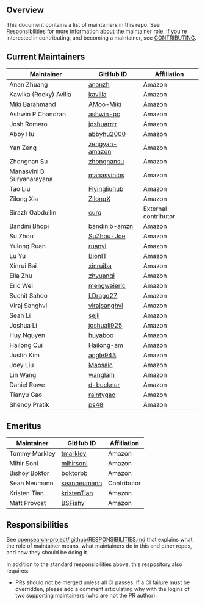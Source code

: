 ## Overview

This document contains a list of maintainers in this repo. See [Responsibilities](#responsibilities) for more information about the maintainer role. If you're interested in contributing, and becoming a maintainer, see [CONTRIBUTING](CONTRIBUTING.md).

## Current Maintainers

| Maintainer                | GitHub ID                                           | Affiliation |
| ------------------------- | --------------------------------------------------- | ----------- |
| Anan Zhuang               | [ananzh](https://github.com/ananzh)                 | Amazon      |
| Kawika (Rocky) Avilla     | [kavilla](https://github.com/kavilla)               | Amazon      |
| Miki Barahmand            | [AMoo-Miki](https://github.com/AMoo-Miki)           | Amazon      |
| Ashwin P Chandran         | [ashwin-pc](https://github.com/ashwin-pc)           | Amazon      |
| Josh Romero               | [joshuarrrr](https://github.com/joshuarrrr)         | Amazon      |
| Abby Hu                   | [abbyhu2000](https://github.com/abbyhu2000)         | Amazon      |
| Yan Zeng                  | [zengyan-amazon](https://github.com/zengyan-amazon) | Amazon      |
| Zhongnan Su               | [zhongnansu](https://github.com/zhongnansu)         | Amazon      |
| Manasvini B Suryanarayana | [manasvinibs](https://github.com/manasvinibs)       | Amazon      |
| Tao Liu                   | [Flyingliuhub](https://github.com/Flyingliuhub)     | Amazon      |
| Zilong Xia                | [ZilongX](https://github.com/ZilongX)               | Amazon      |
| Sirazh Gabdullin          | [curq](https://github.com/curq)                     | External contributor |
| Bandini Bhopi             | [bandinib-amzn](https://github.com/bandinib-amzn)   | Amazon      |
| Su Zhou                   | [SuZhou-Joe](https://github.com/SuZhou-Joe)         | Amazon      |
| Yulong Ruan               | [ruanyl](https://github.com/ruanyl)                 | Amazon      |
| Lu Yu                     | [BionIT](https://github.com/BionIT)                 | Amazon      |
| Xinrui Bai                | [xinruiba](https://github.com/xinruiba)             | Amazon      |
| Ella Zhu                  | [zhyuanqi](https://github.com/zhyuanqi)             | Amazon      |
| Eric Wei                  | [mengweieric](https://github.com/mengweieric)       | Amazon      |
| Suchit Sahoo              | [LDrago27](https://github.com/LDrago27)             | Amazon      |
| Viraj Sanghvi             | [virajsanghvi](https://github.com/virajsanghvi)     | Amazon      |
| Sean Li                   | [sejli](https://github.com/sejli)                   | Amazon      |
| Joshua Li                 | [joshuali925](https://github.com/joshuali925)       | Amazon      |
| Huy Nguyen                | [huyaboo](https://github.com/huyaboo)               | Amazon      |
| Hailong Cui               | [Hailong-am](https://github.com/Hailong-am)         | Amazon      |
| Justin Kim                | [angle943](https://github.com/angle943)             | Amazon      |
| Joey Liu                  | [Maosaic](https://github.com/Maosaic)               | Amazon      |
| Lin Wang                  | [wanglam](https://github.com/wanglam)               | Amazon      |
| Daniel Rowe               | [d-buckner](https://github.com/d-buckner)           | Amazon      |
| Tianyu Gao                | [raintygao](https://github.com/raintygao)           | Amazon      |
| Shenoy Pratik             | [ps48](https://github.com/ps48)                     | Amazon      |

## Emeritus

| Maintainer    | GitHub ID                                     | Affiliation |
| ------------- |-----------------------------------------------|-------------|
| Tommy Markley | [tmarkley](https://github.com/tmarkley)       | Amazon      |
| Mihir Soni    | [mihirsoni](https://github.com/mihirsoni)     | Amazon      |
| Bishoy Boktor | [boktorbb](https://github.com/boktorbb)       | Amazon      |
| Sean Neumann  | [seanneumann](https://github.com/seanneumann) | Contributor |
| Kristen Tian  | [kristenTian](https://github.com/kristenTian) | Amazon      |
| Matt Provost  | [BSFishy](https://github.com/BSFishy)         | Amazon      |

## Responsibilities

See [opensearch-project/.github/RESPONSIBILITIES.md](https://github.com/opensearch-project/.github/blob/main/RESPONSIBILITIES.md#maintainer-responsibilities) that explains what the role of maintainer means, what maintainers do in this and other repos, and how they should be doing it.

In addition to the standard responsibilities above, this respository also requires:

- PRs should not be merged unless all CI passes. If a CI failure must be overridden, please add a comment articulating why with the logins of two supporting maintainers (who are not the PR author).

